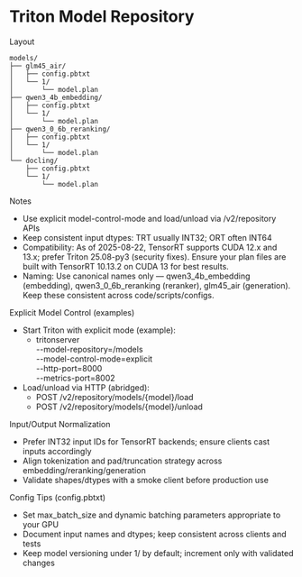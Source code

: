 # Triton Model Repository

Layout

```
models/
├── glm45_air/
│   ├── config.pbtxt
│   └── 1/
│       └── model.plan
├── qwen3_4b_embedding/
│   ├── config.pbtxt
│   └── 1/
│       └── model.plan
├── qwen3_0_6b_reranking/
│   ├── config.pbtxt
│   └── 1/
│       └── model.plan
└── docling/
    ├── config.pbtxt
    └── 1/
        └── model.plan
```

Notes
- Use explicit model-control-mode and load/unload via /v2/repository APIs
- Keep consistent input dtypes: TRT usually INT32; ORT often INT64
- Compatibility: As of 2025-08-22, TensorRT supports CUDA 12.x and 13.x; prefer Triton 25.08-py3 (security fixes). Ensure your plan files are built with TensorRT 10.13.2 on CUDA 13 for best results.
- Naming: Use canonical names only — qwen3_4b_embedding (embedding), qwen3_0_6b_reranking (reranker), glm45_air (generation). Keep these consistent across code/scripts/configs.


Explicit Model Control (examples)
- Start Triton with explicit mode (example):
  - tritonserver \
    --model-repository=/models \
    --model-control-mode=explicit \
    --http-port=8000 \
    --metrics-port=8002
- Load/unload via HTTP (abridged):
  - POST /v2/repository/models/{model}/load
  - POST /v2/repository/models/{model}/unload

Input/Output Normalization
- Prefer INT32 input IDs for TensorRT backends; ensure clients cast inputs accordingly
- Align tokenization and pad/truncation strategy across embedding/reranking/generation
- Validate shapes/dtypes with a smoke client before production use

Config Tips (config.pbtxt)
- Set max_batch_size and dynamic batching parameters appropriate to your GPU
- Document input names and dtypes; keep consistent across clients and tests
- Keep model versioning under 1/ by default; increment only with validated changes

